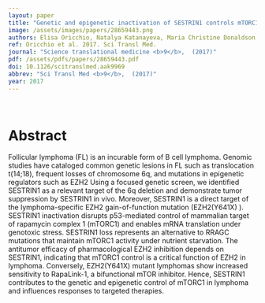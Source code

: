```yaml
---
layout: paper
title: "Genetic and epigenetic inactivation of SESTRIN1 controls mTORC1 and response to EZH2 inhibition in follicular lymphoma."
image: /assets/images/papers/28659443.png
authors: Elisa Oricchio, Natalya Katanayeva, Maria Christine Donaldson, Stephanie Sungalee, Joyce P Pasion, Wendy Béguelin, Elena Battistello, Viraj R Sanghvi, Man Jiang, Yanwen Jiang, Matt Teater, Anita Parmigiani, Andrei V Budanov, Fong Chun Chan, Sohrab P Shah, Robert Kridel, Ari M Melnick, Giovanni Ciriello, Hans-Guido Wendel
ref: Oricchio et al. 2017. Sci Transl Med.
journal: "Science translational medicine <b>9</b>,  (2017)"
pdf: /assets/pdfs/papers/28659443.pdf
doi: 10.1126/scitranslmed.aak9969
abbrev: "Sci Transl Med <b>9</b>,  (2017)"
year: 2017
---
```


<br />
<div data-badge-popover="right" data-badge-type="donut" data-pmid="28659443" data-hide-no-mentions="true" class="altmetric-embed"></div>

# Abstract

Follicular lymphoma (FL) is an incurable form of B cell lymphoma. Genomic studies have cataloged common genetic lesions in FL such as translocation t(14;18), frequent losses of chromosome 6q, and mutations in epigenetic regulators such as EZH2 Using a focused genetic screen, we identified SESTRIN1 as a relevant target of the 6q deletion and demonstrate tumor suppression by SESTRIN1 in vivo. Moreover, SESTRIN1 is a direct target of the lymphoma-specific EZH2 gain-of-function mutation (EZH2(Y641X) ). SESTRIN1 inactivation disrupts p53-mediated control of mammalian target of rapamycin complex 1 (mTORC1) and enables mRNA translation under genotoxic stress. SESTRIN1 loss represents an alternative to RRAGC mutations that maintain mTORC1 activity under nutrient starvation. The antitumor efficacy of pharmacological EZH2 inhibition depends on SESTRIN1, indicating that mTORC1 control is a critical function of EZH2 in lymphoma. Conversely, EZH2(Y641X) mutant lymphomas show increased sensitivity to RapaLink-1, a bifunctional mTOR inhibitor. Hence, SESTRIN1 contributes to the genetic and epigenetic control of mTORC1 in lymphoma and influences responses to targeted therapies.

